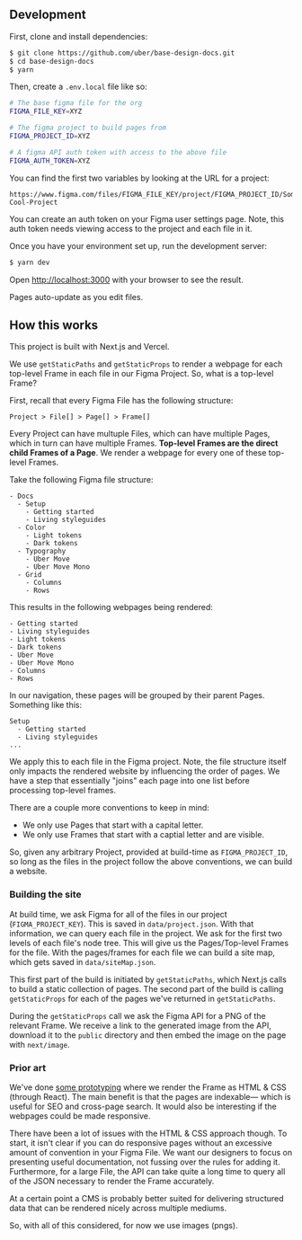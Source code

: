 ## Development

First, clone and install dependencies:

```bash
$ git clone https://github.com/uber/base-design-docs.git
$ cd base-design-docs
$ yarn
```

Then, create a `.env.local` file like so:

```bash
# The base figma file for the org
FIGMA_FILE_KEY=XYZ

# The figma project to build pages from
FIGMA_PROJECT_ID=XYZ

# A figma API auth token with access to the above file
FIGMA_AUTH_TOKEN=XYZ
```

You can find the first two variables by looking at the URL for a project:

```
https://www.figma.com/files/FIGMA_FILE_KEY/project/FIGMA_PROJECT_ID/Some-Cool-Project
```

You can create an auth token on your Figma user settings page. Note, this auth token needs viewing access to the project and each file in it.

Once you have your environment set up, run the development server:

```bash
$ yarn dev
```

Open [http://localhost:3000](http://localhost:3000) with your browser to see the result.

Pages auto-update as you edit files.

## How this works

This project is built with Next.js and Vercel.

We use `getStaticPaths` and `getStaticProps` to render a webpage for each top-level Frame in each file in our Figma Project. So, what is a top-level Frame?

First, recall that every Figma File has the following structure:

```
Project > File[] > Page[] > Frame[]
```

Every Project can have multuple Files, which can have multiple Pages, which in turn can have multiple Frames. **Top-level Frames are the direct child Frames of a Page**. We render a webpage for every one of these top-level Frames.

Take the following Figma file structure:

```
- Docs
  - Setup
    - Getting started
    - Living styleguides
  - Color
    - Light tokens
    - Dark tokens
  - Typography
    - Uber Move
    - Uber Move Mono
  - Grid
    - Columns
    - Rows
```

This results in the following webpages being rendered:

```
- Getting started
- Living styleguides
- Light tokens
- Dark tokens
- Uber Move
- Uber Move Mono
- Columns
- Rows
```

In our navigation, these pages will be grouped by their parent Pages. Something like this:

```
Setup
  - Getting started
  - Living styleguides
...
```

We apply this to each file in the Figma project. Note, the file structure itself only impacts the rendered website by influencing the order of pages. We have a step that essentially "joins" each page into one list before processing top-level frames.

There are a couple more conventions to keep in mind:

- We only use Pages that start with a capital letter.
- We only use Frames that start with a captial letter and are visible.

So, given any arbitrary Project, provided at build-time as `FIGMA_PROJECT_ID`, so long as the files in the project follow the above conventions, we can build a website.

### Building the site

At build time, we ask Figma for all of the files in our project (`FIGMA_PROJECT_KEY`). This is saved in `data/project.json`. With that information, we can query each file in the project. We ask for the first two levels of each file's node tree. This will give us the Pages/Top-level Frames for the file. With the pages/frames for each file we can build a site map, which gets saved in `data/siteMap.json`.

This first part of the build is initiated by `getStaticPaths`, which Next.js calls to build a static collection of pages. The second part of the build is calling `getStaticProps` for each of the pages we've returned in `getStaticPaths`.

During the `getStaticProps` call we ask the Figma API for a PNG of the relevant Frame. We receive a link to the generated image from the API, download it to the `public` directory and then embed the image on the page with `next/image`.

### Prior art

We've done [some prototyping](https://v9-80-0.baseweb.design/guidelines) where we render the Frame as HTML & CSS (through React). The main benefit is that the pages are indexable— which is useful for SEO and cross-page search. It would also be interesting if the webpages could be made responsive.

There have been a lot of issues with the HTML & CSS approach though. To start, it isn't clear if you can do responsive pages without an excessive amount of convention in your Figma File. We want our designers to focus on presenting useful documentation, not fussing over the rules for adding it. Furthermore, for a large File, the API can take quite a long time to query all of the JSON necessary to render the Frame accurately.

At a certain point a CMS is probably better suited for delivering structured data that can be rendered nicely across multiple mediums.

So, with all of this considered, for now we use images (pngs).
